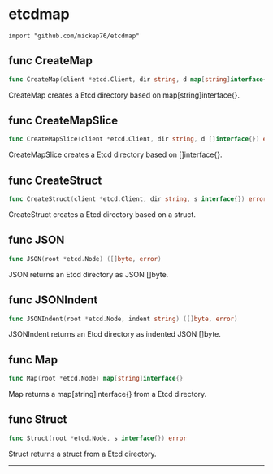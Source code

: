 
# etcdmap
    import "github.com/mickep76/etcdmap"






## func CreateMap
``` go
func CreateMap(client *etcd.Client, dir string, d map[string]interface{}) error
```
CreateMap creates a Etcd directory based on map[string]interface{}.


## func CreateMapSlice
``` go
func CreateMapSlice(client *etcd.Client, dir string, d []interface{}) error
```
CreateMapSlice creates a Etcd directory based on []interface{}.


## func CreateStruct
``` go
func CreateStruct(client *etcd.Client, dir string, s interface{}) error
```
CreateStruct creates a Etcd directory based on a struct.


## func JSON
``` go
func JSON(root *etcd.Node) ([]byte, error)
```
JSON returns an Etcd directory as JSON []byte.


## func JSONIndent
``` go
func JSONIndent(root *etcd.Node, indent string) ([]byte, error)
```
JSONIndent returns an Etcd directory as indented JSON []byte.


## func Map
``` go
func Map(root *etcd.Node) map[string]interface{}
```
Map returns a map[string]interface{} from a Etcd directory.


## func Struct
``` go
func Struct(root *etcd.Node, s interface{}) error
```
Struct returns a struct from a Etcd directory.









- - -
